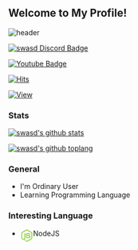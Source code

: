 <div align=left>
  
## Welcome to My Profile!
![header](https://capsule-render.vercel.app/api?type=waving&color=auto&height=300&section=header&text=swasd%20&fontSize=90&animation=fadeIn&fontAlignY=38&desc=my%20real%20name%20is%20woochan!&descAlignY=51&descAlign=62)

[![swasd Discord Badge](https://img.shields.io/badge/-Discord-blue?style=round-square&logo=discord&link=https://discord.gg/dvye656q7U)](https://discord.gg/SGg9ZX7)  

[![Youtube Badge](https://img.shields.io/badge/Youtube-ff0000?style=round-square&logo=youtube&link=https://www.youtube.com/channel/없는데)](https://www.youtube.com/channel/없)

[![Hits](https://hits.seeyoufarm.com/api/count/incr/badge.svg?url=https%3A%2F%2Fgithub.com%2FCustoomNPC)](https://github.com/CustoomNPC)

[![View](https://komarev.com/ghpvc/?username=CustoomNPC&style=round-square)](https://github.com/CustoomNPC) 

### Stats
[![swasd's github stats](https://github-readme-stats.vercel.app/api?username=CustoomNPC&show_icons=true&theme=dracula)](https://github.com/CustoomNPC)

[![swasd's github toplang](https://github-readme-stats-mocha-zeta.vercel.app/api/top-langs/?username=CustoomNPC&show_icons=true&theme=dracula&layout=compact)](https://github.com/CustoomNPC)

### General
- I'm Ordinary User
- Learning Programming Language

### Interesting Language
- NodeJS <img align="left" width="26px" src="https://github.com/devicons/devicon/blob/master/icons/nodejs/nodejs-plain.svg"/>
